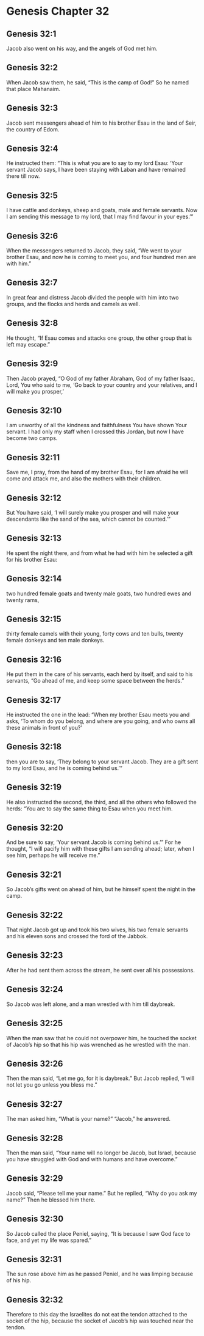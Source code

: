 # Genesis Chapter 32

## Genesis 32:1
Jacob also went on his way, and the angels of God met him.

## Genesis 32:2
When Jacob saw them, he said, “This is the camp of God!” So he named that place Mahanaim.

## Genesis 32:3
Jacob sent messengers ahead of him to his brother Esau in the land of Seir, the country of Edom.

## Genesis 32:4
He instructed them: “This is what you are to say to my lord Esau: ‘Your servant Jacob says, I have been staying with Laban and have remained there till now.

## Genesis 32:5
I have cattle and donkeys, sheep and goats, male and female servants. Now I am sending this message to my lord, that I may find favour in your eyes.’”

## Genesis 32:6
When the messengers returned to Jacob, they said, “We went to your brother Esau, and now he is coming to meet you, and four hundred men are with him.”

## Genesis 32:7
In great fear and distress Jacob divided the people with him into two groups, and the flocks and herds and camels as well.

## Genesis 32:8
He thought, “If Esau comes and attacks one group, the other group that is left may escape.”

## Genesis 32:9
Then Jacob prayed, “O God of my father Abraham, God of my father Isaac, Lord, You who said to me, ‘Go back to your country and your relatives, and I will make you prosper,’

## Genesis 32:10
I am unworthy of all the kindness and faithfulness You have shown Your servant. I had only my staff when I crossed this Jordan, but now I have become two camps.

## Genesis 32:11
Save me, I pray, from the hand of my brother Esau, for I am afraid he will come and attack me, and also the mothers with their children.

## Genesis 32:12
But You have said, ‘I will surely make you prosper and will make your descendants like the sand of the sea, which cannot be counted.’”

## Genesis 32:13
He spent the night there, and from what he had with him he selected a gift for his brother Esau:

## Genesis 32:14
two hundred female goats and twenty male goats, two hundred ewes and twenty rams,

## Genesis 32:15
thirty female camels with their young, forty cows and ten bulls, twenty female donkeys and ten male donkeys.

## Genesis 32:16
He put them in the care of his servants, each herd by itself, and said to his servants, “Go ahead of me, and keep some space between the herds.”

## Genesis 32:17
He instructed the one in the lead: “When my brother Esau meets you and asks, ‘To whom do you belong, and where are you going, and who owns all these animals in front of you?’

## Genesis 32:18
then you are to say, ‘They belong to your servant Jacob. They are a gift sent to my lord Esau, and he is coming behind us.’”

## Genesis 32:19
He also instructed the second, the third, and all the others who followed the herds: “You are to say the same thing to Esau when you meet him.

## Genesis 32:20
And be sure to say, ‘Your servant Jacob is coming behind us.’” For he thought, “I will pacify him with these gifts I am sending ahead; later, when I see him, perhaps he will receive me.”

## Genesis 32:21
So Jacob’s gifts went on ahead of him, but he himself spent the night in the camp.

## Genesis 32:22
That night Jacob got up and took his two wives, his two female servants and his eleven sons and crossed the ford of the Jabbok.

## Genesis 32:23
After he had sent them across the stream, he sent over all his possessions.

## Genesis 32:24
So Jacob was left alone, and a man wrestled with him till daybreak.

## Genesis 32:25
When the man saw that he could not overpower him, he touched the socket of Jacob’s hip so that his hip was wrenched as he wrestled with the man.

## Genesis 32:26
Then the man said, “Let me go, for it is daybreak.” But Jacob replied, “I will not let you go unless you bless me.”

## Genesis 32:27
The man asked him, “What is your name?” “Jacob,” he answered.

## Genesis 32:28
Then the man said, “Your name will no longer be Jacob, but Israel, because you have struggled with God and with humans and have overcome.”

## Genesis 32:29
Jacob said, “Please tell me your name.” But he replied, “Why do you ask my name?” Then he blessed him there.

## Genesis 32:30
So Jacob called the place Peniel, saying, “It is because I saw God face to face, and yet my life was spared.”

## Genesis 32:31
The sun rose above him as he passed Peniel, and he was limping because of his hip.

## Genesis 32:32
Therefore to this day the Israelites do not eat the tendon attached to the socket of the hip, because the socket of Jacob’s hip was touched near the tendon.

